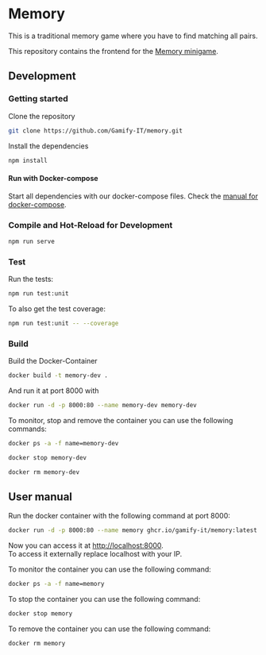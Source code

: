 # Memory

This is a traditional memory game where you have to find matching all pairs.

This repository contains the frontend for the [Memory minigame](https://gamifyit-docs.readthedocs.io/en/latest/user-manuals/minigames/memory.html).

## Development

### Getting started

Clone the repository  
```sh
git clone https://github.com/Gamify-IT/memory.git
```

Install the dependencies  
```sh
npm install
```

#### Run with Docker-compose

Start all dependencies with our docker-compose files.
Check the [manual for docker-compose](https://github.com/Gamify-IT/docs/blob/main/dev-manuals/languages/docker/docker-compose.md).

### Compile and Hot-Reload for Development

```sh
npm run serve
```

### Test

Run the tests:
```sh
npm run test:unit
```

To also get the test coverage:
```sh
npm run test:unit -- --coverage
```

### Build

Build the Docker-Container
```sh
docker build -t memory-dev .
```
And run it at port 8000 with
```sh
docker run -d -p 8000:80 --name memory-dev memory-dev
```

To monitor, stop and remove the container you can use the following commands:
```sh
docker ps -a -f name=memory-dev
```
```sh
docker stop memory-dev
```
```sh
docker rm memory-dev
```

## User manual

Run the docker container with the following command at port 8000:
```sh
docker run -d -p 8000:80 --name memory ghcr.io/gamify-it/memory:latest
```
Now you can access it at [http://localhost:8000](http://localhost:8000).  
To access it externally replace localhost with your IP.  

To monitor the container you can use the following command:
```sh
docker ps -a -f name=memory
```
To stop the container you can use the following command:
```sh
docker stop memory
```
To remove the container you can use the following command:
```sh
docker rm memory
```
